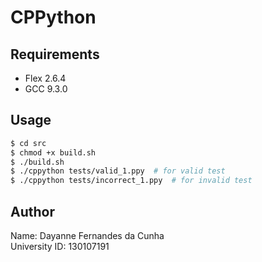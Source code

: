 # CPPython

## Requirements

- Flex 2.6.4
- GCC 9.3.0

## Usage

```bash
$ cd src
$ chmod +x build.sh
$ ./build.sh
$ ./cppython tests/valid_1.ppy  # for valid test
$ ./cppython tests/incorrect_1.ppy  # for invalid test
```

## Author

Name: Dayanne Fernandes da Cunha  
University ID: 130107191